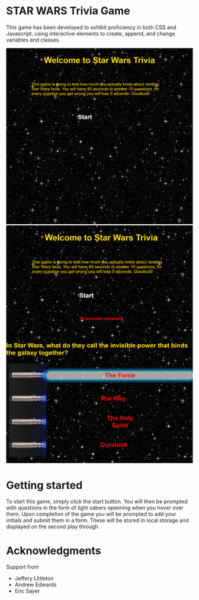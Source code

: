 # STAR WARS Trivia Game

This game has been developed to exhibit proficiency in both CSS and Javascript, using interactive elements to create, append, and change variables and classes.

![image](./assets/triviagame-1.png)
![image](./assets/starwars-triva.png)

# Getting started

To start this game, simply click the start button.
You will then be prompted with questions in the form of light sabers openning when you hover over them.
Upon completion of the game you will be prompted to add your initials and submit them in a form.  These will be stored in local storage and displayed on the second play through.

# Acknowledgments

 Support from
 - Jeffery Littleton
 - Andrew Edwards
 - Eric Sayer